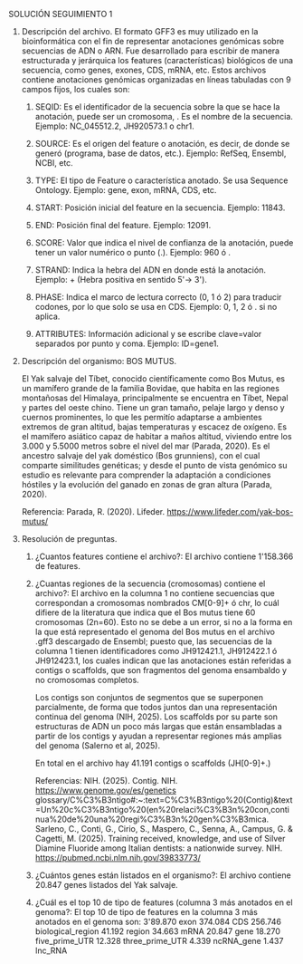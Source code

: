 SOLUCIÓN SEGUIMIENTO 1
1. Descripción del archivo.
   El formato GFF3 es muy utilizado en la bioinformática con el fin de representar anotaciones genómicas sobre secuencias de ADN o ARN. Fue desarrollado para escribir
   de manera estructurada y jerárquica los features (características) biológicos de una secuencia, como genes, exones, CDS, mRNA, etc.
   Estos archivos contiene anotaciones genómicas organizadas en líneas tabuladas con 9 campos fijos, los cuales son:
   
   1. SEQID: Es el identificador de la secuencia sobre la que se hace la anotación, puede ser un cromosoma, . Es el nombre de la secuencia.
      Ejemplo: NC_045512.2, JH920573.1 o chr1.
      
   2. SOURCE: Es el origen del feature o anotación, es decir, de donde se generó (programa, base de datos, etc.).
      Ejemplo: RefSeq, Ensembl, NCBI, etc.
      
   3. TYPE: El tipo de Feature o característica anotado. Se usa Sequence Ontology.
      Ejemplo: gene, exon, mRNA, CDS, etc.
      
   4. START: Posición inicial del feature en la secuencia.
      Ejemplo: 11843.
      
   5. END: Posición final del feature.
      Ejemplo: 12091.
      
   6. SCORE: Valor que indica el nivel de confianza de la anotación, puede tener un valor numérico o punto (.).
      Ejemplo: 960 ó .

   7. STRAND: Indica la hebra del ADN en donde está la anotación.
      Ejemplo: + (Hebra positiva en sentido 5'-> 3').

   8. PHASE: Indica el marco de lectura correcto (0, 1 ó 2) para traducir codones, por lo que solo se usa en CDS.
      Ejemplo: 0, 1, 2 ó . si no aplica.

   9. ATTRIBUTES: Información adicional y se escribe clave=valor separados por punto y coma.
       Ejemplo: ID=gene1.

2. Descripción del organismo: BOS MUTUS.
   
   El Yak salvaje del Tíbet, conocido científicamente como Bos Mutus, es un mamífero grande de la familia Bovidae, que habita en las regiones montañosas del Himalaya,
   principalmente se encuentra en Tíbet, Nepal y partes del oeste chino. Tiene un gran tamaño, pelaje largo y denso y cuernos prominentes, lo que les permitío adaptarse
   a ambientes extremos de gran altitud, bajas temperaturas y escacez de oxígeno. Es el mamífero asiático capaz de habitar a maños altitud, viviendo entre los 3.000 y
   5.5000 metros sobre el nivel del mar (Parada, 2020).
   Es el ancestro salvaje del yak doméstico (Bos grunniens), con el cual comparte similitudes genéticas; y desde el punto de vista genómico su estudio es relevante para
   comprender la adaptación a condiciones hóstiles y la evolución del ganado en zonas de gran altura (Parada, 2020).

   Referencia: Parada, R. (2020). Lifeder. https://www.lifeder.com/yak-bos-mutus/

4.  Resolución de preguntas.
   
    1. ¿Cuantos features contiene el archivo?:
       El archivo contiene 1'158.366 de features.
       
    3. ¿Cuantas regiones de la secuencia (cromosomas) contiene el archivo?:
       El archivo en la columna 1 no contiene secuencias que correspondan a cromosomas nombrados CM[0-9]+ ó chr, lo cuál difiere de la literatura que indica que el Bos mutus
       tiene 60 cromosomas (2n=60). Esto no se debe a un error, si no a la forma en la que está representado el genoma del Bos mutus en el archivo .gff3 descargado de
       Ensembl; puesto que, las secuencias de la columna 1 tienen identificadores como JH912421.1, JH912422.1 ó JH912423.1, los cuales indican que las anotaciones están
       referidas a contigs o scaffolds, que son fragmentos del genoma ensambaldo y no cromosomas completos.
       
       Los contigs son conjuntos de segmentos que se superponen parcialmente, de forma que todos juntos dan una representación continua del genoma (NIH, 2025).
       Los scaffolds por su parte son estructuras de ADN un poco más largas que están ensambladas a partir de los contigs y ayudan a representar regiones más amplias del            genoma (Salerno et al, 2025).

       En total en el archivo hay 41.191 contigs o scaffolds (JH[0-9]+\.)

       Referencias:
       NIH. (2025). Contig. NIH. https://www.genome.gov/es/genetics glossary/C%C3%B3ntigo#:~:text=C%C3%B3ntigo%20(Contig)&text=Un%20c%C3%B3ntigo%20(en%20relaci%C3%B3n%20con,continua%20de%20una%20regi%C3%B3n%20gen%C3%B3mica.
       Sarleno, C., Conti, G., Cirio, S., Maspero, C., Senna, A., Campus, G. & Cagetti, M. (2025). Training received, knowledge, and use of Silver Diamine Fluoride among Italian dentists: a nationwide survey. NIH. https://pubmed.ncbi.nlm.nih.gov/39833773/

       
       
    5. ¿Cuántos genes están listados en el organismo?:
       El archivo contiene 20.847 genes listados del Yak salvaje.
       
    6. ¿Cuál es el top 10 de tipo de features (columna 3 más anotados en el genoma?:
       El top 10 de tipo de features en la columna 3 más anotados en el genoma son:
        3'89.870 exon
        374.084 CDS
        256.746 biological_region
        41.192 region
        34.663 mRNA
        20.847 gene
        18.270 five_prime_UTR
        12.328 three_prime_UTR
        4.339 ncRNA_gene
        1.437 lnc_RNA






   
     




      
   
